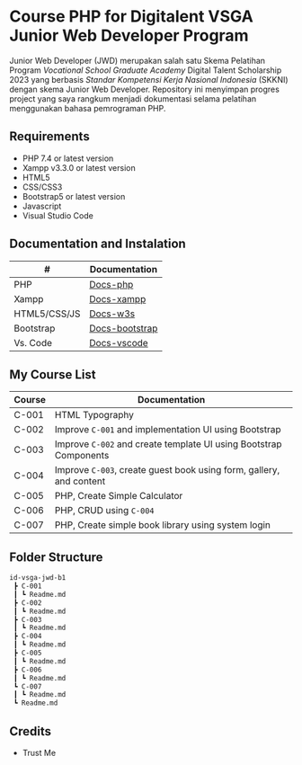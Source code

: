 # Course PHP for Digitalent VSGA Junior Web Developer Program
Junior Web Developer (JWD) merupakan salah satu Skema Pelatihan Program _Vocational School Graduate Academy_ Digital Talent Scholarship 2023 yang berbasis _Standar Kompetensi Kerja Nasional Indonesia_ (SKKNI) dengan skema Junior Web Developer. Repository ini menyimpan progres project yang saya rangkum menjadi dokumentasi selama pelatihan menggunakan bahasa pemrograman PHP.

## Requirements
- PHP 7.4 or latest version
- Xampp v3.3.0 or latest version
- HTML5
- CSS/CSS3
- Bootstrap5 or latest version
- Javascript
- Visual Studio Code

## Documentation and Instalation
| #  | Documentation |
| ------------- | ------------- |
| PHP  | [Docs-php](https://php.net/docs)  |
| Xampp  | [Docs-xampp](https://www.apachefriends.org/docs/)  |
| HTML5/CSS/JS  | [Docs-w3s](https://www.w3schools.com/)  |
| Bootstrap  | [Docs-bootstrap](https://getbootstrap.com/)  |
| Vs. Code  | [Docs-vscode](https://code.visualstudio.com/docs)  |

## My Course List
| Course  | Documentation |
| ------------- | ------------- |
| C-001 | HTML Typography |
| C-002 | Improve `C-001` and implementation UI using Bootstrap |
| C-003 | Improve `C-002` and create template UI using Bootstrap Components |
| C-004 | Improve `C-003`, create guest book using form, gallery, and content  |
| C-005 | PHP, Create Simple Calculator |
| C-006 | PHP, CRUD using `C-004` |
| C-007 | PHP, Create simple book library using system login |

## Folder Structure
```sh
id-vsga-jwd-b1
 ┣ C-001
 ┃ ┗ Readme.md
 ┣ C-002
 ┃ ┗ Readme.md
 ┣ C-003
 ┃ ┗ Readme.md
 ┣ C-004
 ┃ ┗ Readme.md
 ┣ C-005
 ┃ ┗ Readme.md
 ┣ C-006
 ┃ ┗ Readme.md
 ┗ C-007
 ┃ ┗ Readme.md
 ┗ Readme.md
```

## Credits
- Trust Me
